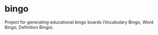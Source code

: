 # bingo
Project for generating educational bingo boards (Vocabulary Bingo, Word Bingo, Definition Bingo). 
